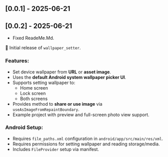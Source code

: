 ## [0.0.1] - 2025-06-21
## [0.0.2] - 2025-06-21

- Fixed ReadeMe.Md.

🎉 Initial release of `wallpaper_setter`.

### Features:
- Set device wallpaper from **URL** or **asset image**.
- Uses the **default Android system wallpaper picker UI**.
- Supports setting wallpaper to:
  - Home screen
  - Lock screen
  - Both screens
- Provides method to **share or use image** via `useAsImageFromRepaintBoundary`.
- Example project with preview and full-screen photo view support.

### Android Setup:
- Requires `file_paths.xml` configuration in `android/app/src/main/res/xml`.
- Requires permissions for setting wallpaper and reading storage/media.
- Includes `FileProvider` setup via manifest.

